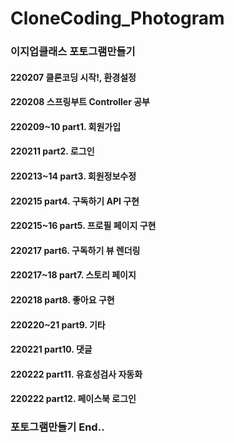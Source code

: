 # CloneCoding_Photogram

### 이지업클래스 포토그램만들기

#### 220207 __클론코딩 시작!, 환경설정__

#### 220208 __스프링부트 Controller 공부__

#### 220209~10 __part1. 회원가입__

#### 220211 __part2. 로그인__

#### 220213~14 __part3. 회원정보수정__

#### 220215 __part4. 구독하기 API 구현__

#### 220215~16 __part5. 프로필 페이지 구현__

#### 220217 __part6. 구독하기 뷰 렌더링__

#### 220217~18 __part7. 스토리 페이지__

#### 220218 __part8. 좋아요 구현__

#### 220220~21 __part9. 기타__

#### 220221 __part10. 댓글__

#### 220222 __part11. 유효성검사 자동화__

#### 220222 __part12. 페이스북 로그인__

### 포토그램만들기 End..
